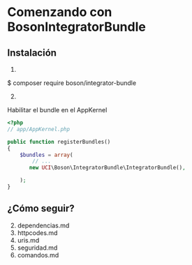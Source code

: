 Comenzando con BosonIntegratorBundle
=====================================

## Instalación
1)
$ composer require boson/integrator-bundle

2)
Habilitar el bundle en el AppKernel

 ``` php
 <?php
 // app/AppKernel.php

 public function registerBundles()
 {
     $bundles = array(
         // ...
        new UCI\Boson\IntegratorBundle\IntegratorBundle(),

     );
 }
 ```
 ## ¿Cómo seguir?
 2. dependencias.md
 3. httpcodes.md
 4. uris.md
 5. seguridad.md
 6. comandos.md

